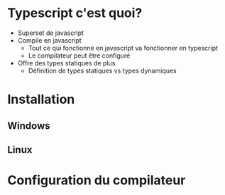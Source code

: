 # Typescript c'est quoi?

- Superset de javascript
- Compile en javascript
  - Tout ce qui fonctionne en javascript va fonctionner en typescript
  - Le compilateur peut être configuré
- Offre des types statiques de plus
  - Définition de types statiques vs types dynamiques

# Installation

## Windows

## Linux

# Configuration du compilateur
